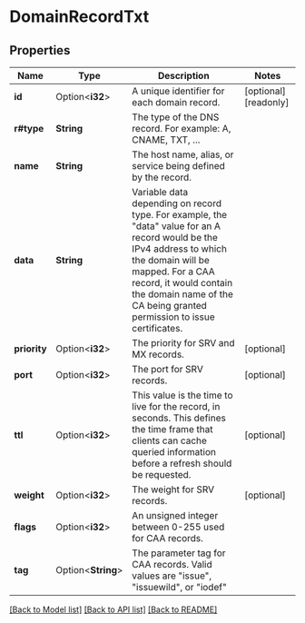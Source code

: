 # DomainRecordTxt

## Properties

Name | Type | Description | Notes
------------ | ------------- | ------------- | -------------
**id** | Option<**i32**> | A unique identifier for each domain record. | [optional][readonly]
**r#type** | **String** | The type of the DNS record. For example: A, CNAME, TXT, ... | 
**name** | **String** | The host name, alias, or service being defined by the record. | 
**data** | **String** | Variable data depending on record type. For example, the \"data\" value for an A record would be the IPv4 address to which the domain will be mapped. For a CAA record, it would contain the domain name of the CA being granted permission to issue certificates. | 
**priority** | Option<**i32**> | The priority for SRV and MX records. | [optional]
**port** | Option<**i32**> | The port for SRV records. | [optional]
**ttl** | Option<**i32**> | This value is the time to live for the record, in seconds. This defines the time frame that clients can cache queried information before a refresh should be requested. | [optional]
**weight** | Option<**i32**> | The weight for SRV records. | [optional]
**flags** | Option<**i32**> | An unsigned integer between 0-255 used for CAA records. | 
**tag** | Option<**String**> | The parameter tag for CAA records. Valid values are \"issue\", \"issuewild\", or \"iodef\" | 

[[Back to Model list]](../README.md#documentation-for-models) [[Back to API list]](../README.md#documentation-for-api-endpoints) [[Back to README]](../README.md)


